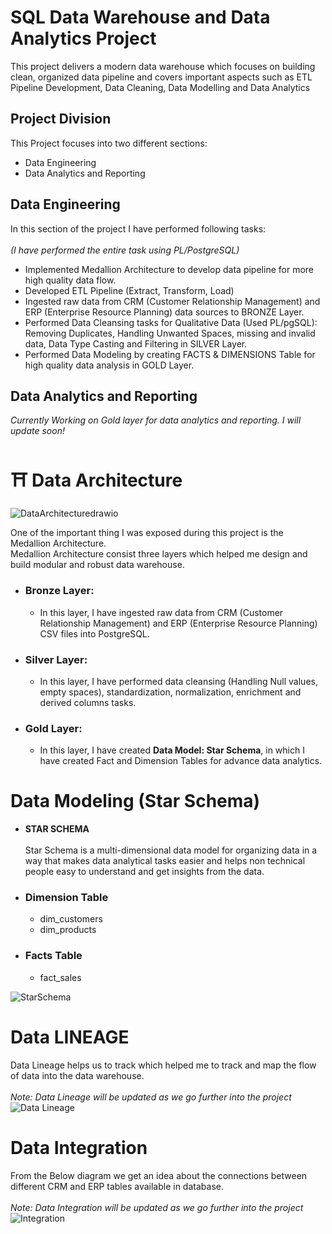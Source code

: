 #  SQL Data Warehouse and Data Analytics Project
This project delivers a modern data warehouse which focuses on building clean, organized data pipeline and covers important aspects such as ETL Pipeline Development, Data Cleaning, Data Modelling and Data Analytics
## Project Division 
This Project focuses into two different sections:
- Data Engineering
- Data Analytics and Reporting

## Data Engineering
In this section of the project I have performed following tasks:<br>
<br>
_(I have performed the entire task using PL/PostgreSQL)_
- Implemented Medallion Architecture to develop data pipeline for more high quality data flow.
- Developed ETL Pipeline (Extract, Transform, Load)
- Ingested raw data from CRM (Customer Relationship Management) and ERP (Enterprise Resource Planning) data sources to BRONZE Layer.
- Performed Data Cleansing tasks for Qualitative Data (Used PL/pgSQL): Removing Duplicates, Handling Unwanted Spaces, missing and invalid data, Data Type Casting and Filtering in SILVER Layer.
- Performed Data Modeling by creating FACTS & DIMENSIONS Table for high quality data analysis in GOLD Layer.

## Data Analytics and Reporting
  *_Currently Working on Gold layer for data analytics and reporting. I will update soon!_*

# ⛩️ Data Architecture
![DataArchitecturedrawio](https://github.com/user-attachments/assets/8f124cd0-6690-4455-80d9-8d99634a1dc1)

One of the important thing I was exposed during this project is the Medallion Architecture.<br>
Medallion Architecture consist three layers which helped me design and build modular and robust data warehouse.
- ### **Bronze Layer:**
     - In this layer, I have ingested raw data from CRM (Customer Relationship Management) and ERP (Enterprise Resource Planning) CSV files into PostgreSQL.
- ### **Silver Layer:**
     - In this layer, I have performed data cleansing (Handling Null values, empty spaces), standardization, normalization, enrichment and derived columns tasks.
- ### **Gold Layer:**
     - In this layer, I have created **Data Model: Star Schema**, in which I have created Fact and Dimension Tables for advance data analytics.

# Data Modeling (Star Schema)
- **STAR SCHEMA** <br> <br>
Star Schema is a multi-dimensional data model for organizing data in a way that makes data analytical tasks easier and helps non technical people easy to understand and get insights from the data.

- ### Dimension Table
   - dim_customers
   - dim_products
- ### Facts Table
   - fact_sales
 
![StarSchema](https://github.com/user-attachments/assets/21e97013-0699-4f1e-b51f-b7cecdf9ad5e)




# Data LINEAGE
Data Lineage helps us to track which helped me to track and map the flow of data into the data warehouse. <br><br>
<i>*Note: Data Lineage will be updated as we go further into the project*</i>
![Data Lineage](https://github.com/user-attachments/assets/96f4e8d6-993f-4913-834d-b4887e0883cf)

# Data Integration
From the Below diagram we get an idea about the connections between different CRM and ERP tables available in database. <br><br>
<i>*Note: Data Integration will be updated as we go further into the project*</i>
![Integration](https://github.com/user-attachments/assets/31a25139-f89f-4c44-8ef1-2515c4760ac0)


